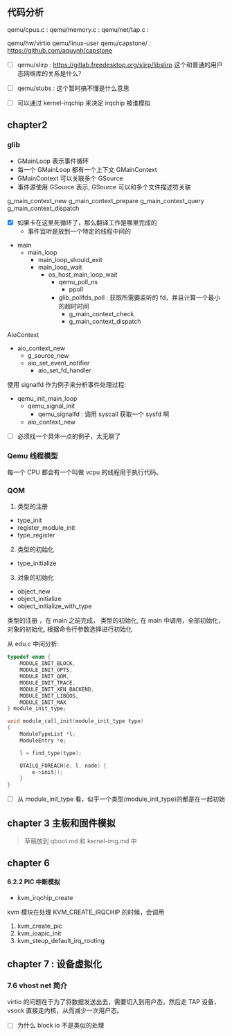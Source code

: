 ## 代码分析

qemu/cpus.c : 
qemu/memory.c : 
qemu/net/tap.c : 

qemu/hw/virtio
qemu/linux-user
qemu/capstone/ : https://github.com/aquynh/capstone
- [ ] qemu/slirp : https://gitlab.freedesktop.org/slirp/libslirp 这个和普通的用户态网络库的关系是什么?

- [ ] qemu/stubs : 这个暂时搞不懂是什么意思 

- [ ] 可以通过 kernel-irqchip 来决定 irqchip 被谁模拟

## chapter2

### glib
- GMainLoop 表示事件循环
- 每一个 GMainLoop 都有一个上下文 GMainContext
- GMainContext 可以关联多个 GSource
- 事件源使用 GSource 表示, GSource 可以和多个文件描述符关联

g_main_context_new
g_main_context_prepare
g_main_context_query
g_main_context_dispatch


- [x] 如果卡在这里死循环了，那么翻译工作是哪里完成的
  - 事件监听是放到一个特定的线程中间的

- main
  - main_loop
    - main_loop_should_exit
    - main_loop_wait
      - os_host_main_loop_wait
        - qemu_poll_ns
          - ppoll
        - glib_pollfds_poll : 获取所需要监听的 fd，并且计算一个最小的超时时间
          - g_main_context_check
          - g_main_context_dispatch

AioContext

- aio_context_new
  - g_source_new
  - aio_set_event_notifier
    - aio_set_fd_handler 

使用 signalfd 作为例子来分析事件处理过程:
- qemu_init_main_loop
  - qemu_signal_init
    - qemu_signalfd : 调用 syscall 获取一个 sysfd 啊
  - aio_context_new

- [ ] 必须找一个具体一点的例子，太无聊了

### Qemu 线程模型
每一个 CPU 都会有一个叫做 vcpu 的线程用于执行代码。

### QOM

1. 类型的注册
  - type_init
  - register_module_init
  - type_register
2. 类型的初始化
  - type_initialize
3. 对象的初始化
  - object_new
  - object_initialize
  - object_initialize_with_type

类型的注册
，在 main 之前完成， 
类型的初始化, 在 main 中调用，全部初始化，
对象的初始化, 根据命令行参数选择进行初始化


从 edu.c 中间分析:
```c
typedef enum {
    MODULE_INIT_BLOCK,
    MODULE_INIT_OPTS,
    MODULE_INIT_QOM,
    MODULE_INIT_TRACE,
    MODULE_INIT_XEN_BACKEND,
    MODULE_INIT_LIBQOS,
    MODULE_INIT_MAX
} module_init_type;

void module_call_init(module_init_type type)
{
    ModuleTypeList *l;
    ModuleEntry *e;

    l = find_type(type);

    QTAILQ_FOREACH(e, l, node) {
        e->init();
    }
}
```
- [ ] 从 module_init_type 看，似乎一个类型(module_init_type)的都是在一起初始



## chapter 3 主板和固件模拟
> 草稿放到 qboot.md 和 kernel-img.md 中

## chapter 6

#### 6.2.2 PIC 中断模拟
- kvm_irqchip_create

kvm 模块在处理
KVM_CREATE_IRQCHIP
的时候，会调用
1. kvm_create_pic
2. kvm_ioapic_init
3. kvm_steup_default_irq_routing


## chapter 7 : 设备虚拟化

### 7.6 vhost net 简介
virtio 的问题在于为了将数据发送出去，需要切入到用户态，然后走 TAP 设备，vsock 直接走内核，从而减少一次用户态。

- [ ] 为什么 block io 不是类似的处理
